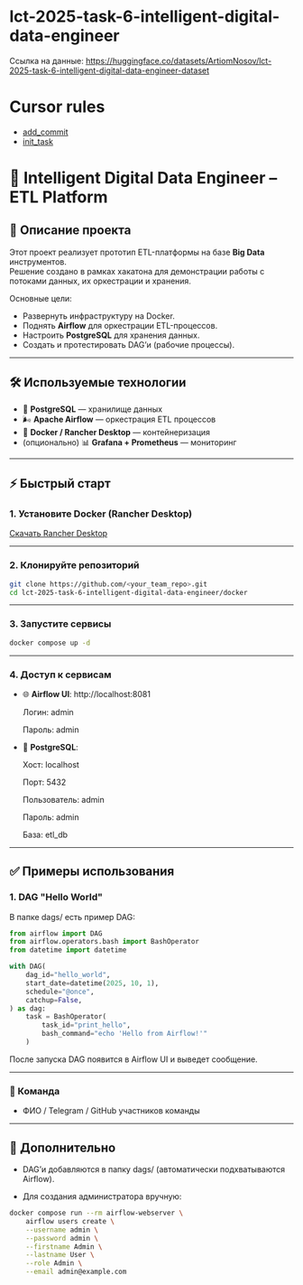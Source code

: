 # lct-2025-task-6-intelligent-digital-data-engineer

Ссылка на данные: https://huggingface.co/datasets/ArtiomNosov/lct-2025-task-6-intelligent-digital-data-engineer-dataset

# Cursor rules

- [add_commit](https://github.com/ArtiomNosov/hackathon-starter-pack/blob/main/.cursor/rules/commit.mdc)
- [init_task](https://github.com/ArtiomNosov/hackathon-starter-pack/blob/main/.cursor/rules/task.mdc)

# 🚀 Intelligent Digital Data Engineer – ETL Platform

## 📖 Описание проекта
Этот проект реализует прототип ETL-платформы на базе **Big Data** инструментов.  
Решение создано в рамках хакатона для демонстрации работы с потоками данных, их оркестрации и хранения.  

Основные цели:
- Развернуть инфраструктуру на Docker.
- Поднять **Airflow** для оркестрации ETL-процессов.
- Настроить **PostgreSQL** для хранения данных.
- Создать и протестировать DAG’и (рабочие процессы).

---

## 🛠 Используемые технологии
- 🐘 **PostgreSQL** — хранилище данных  
- 🌬 **Apache Airflow** — оркестрация ETL процессов  
- 🐳 **Docker / Rancher Desktop** — контейнеризация  
- (опционально) 📊 **Grafana + Prometheus** — мониторинг  

---

## ⚡ Быстрый старт

### 1. Установите Docker (Rancher Desktop)  
[Скачать Rancher Desktop](https://rancherdesktop.io/)

---

### 2. Клонируйте репозиторий
```bash
git clone https://github.com/<your_team_repo>.git
cd lct-2025-task-6-intelligent-digital-data-engineer/docker
```

---

### 3. Запустите сервисы
```bash
docker compose up -d
```

---

### 4. Доступ к сервисам

- 🌐 **Airflow UI**: http://localhost:8081

   Логин: admin

   Пароль: admin

- 🐘 **PostgreSQL**:

   Хост: localhost 

   Порт: 5432 

   Пользователь: admin 

   Пароль: admin 

   База: etl_db 

---

## ✅ Примеры использования

### 1. DAG "Hello World"

В папке dags/ есть пример DAG:
```python
from airflow import DAG
from airflow.operators.bash import BashOperator
from datetime import datetime

with DAG(
    dag_id="hello_world",
    start_date=datetime(2025, 10, 1),
    schedule="@once",
    catchup=False,
) as dag:
    task = BashOperator(
        task_id="print_hello",
        bash_command="echo 'Hello from Airflow!'"
    )
```
После запуска DAG появится в Airflow UI и выведет сообщение.

---

### 👥 Команда
- ФИО / Telegram / GitHub участников команды

---
## 📌 Дополнительно

- DAG’и добавляются в папку dags/ (автоматически подхватываются Airflow).

- Для создания администратора вручную:

```bash
docker compose run --rm airflow-webserver \
    airflow users create \
    --username admin \
    --password admin \
    --firstname Admin \
    --lastname User \
    --role Admin \
    --email admin@example.com
```